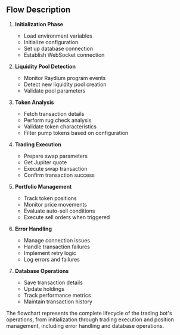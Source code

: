 ## Flow Description

1. **Initialization Phase**
   - Load environment variables
   - Initialize configuration
   - Set up database connection
   - Establish WebSocket connection

2. **Liquidity Pool Detection**
   - Monitor Raydium program events
   - Detect new liquidity pool creation
   - Validate pool parameters

3. **Token Analysis**
   - Fetch transaction details
   - Perform rug check analysis
   - Validate token characteristics
   - Filter pump tokens based on configuration

4. **Trading Execution**
   - Prepare swap parameters
   - Get Jupiter quote
   - Execute swap transaction
   - Confirm transaction success

5. **Portfolio Management**
   - Track token positions
   - Monitor price movements
   - Evaluate auto-sell conditions
   - Execute sell orders when triggered

6. **Error Handling**
   - Manage connection issues
   - Handle transaction failures
   - Implement retry logic
   - Log errors and failures

7. **Database Operations**
   - Save transaction details
   - Update holdings
   - Track performance metrics
   - Maintain transaction history

The flowchart represents the complete lifecycle of the trading bot's operations, from initialization through trading execution and position management, including error handling and database operations.